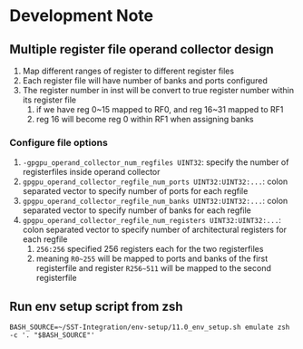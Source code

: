 # Development Note

## Multiple register file operand collector design

1. Map different ranges of register to different register files
2. Each register file will have number of banks and ports configured
3. The register number in inst will be convert to true register number within its register file
    1. if we have reg 0~15 mapped to RF0, and reg 16~31 mapped to RF1
    2. reg 16 will become reg 0 within RF1 when assigning banks

### Configure file options

1. `-gpgpu_operand_collector_num_regfiles UINT32`: specify the number of registerfiles inside operand collector
2. `gpgpu_operand_collector_regfile_num_ports UINT32:UINT32:...`: colon separated vector to specify number of ports for each regfile
3. `gpgpu_operand_collector_regfile_num_banks UINT32:UINT32:...`: colon separated vector to specify number of banks for each regfile
4. `gpgpu_operand_collector_regfile_num_registers UINT32:UINT32:...`: colon separated vector to specify number of architectural registers for each regfile
    1. `256:256` specified 256 registers each for the two registerfiles
    2. meaning `R0~255` will be mapped to ports and banks of the first registerfile and register `R256~511` will be mapped to the second registerfile

## Run env setup script from zsh

`BASH_SOURCE=~/SST-Integration/env-setup/11.0_env_setup.sh emulate zsh -c '. "$BASH_SOURCE"'`